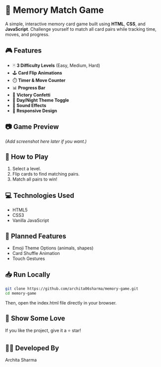 # 🧩 Memory Match Game

A simple, interactive memory card game built using **HTML**, **CSS**, and **JavaScript**. Challenge yourself to match all card pairs while tracking time, moves, and progress.

## 🎮 Features
- 🃏 **3 Difficulty Levels** (Easy, Medium, Hard)
- 🕹️ **Card Flip Animations**
- ⏱️ **Timer & Move Counter**
- 📊 **Progress Bar**
- 🎉 **Victory Confetti**
- 🌙 **Day/Night Theme Toggle**
- 🎵 **Sound Effects**
- 📱 **Responsive Design**

## 📷 Game Preview
*(Add screenshot here later if you want.)*

## 🚀 How to Play
1. Select a level.
2. Flip cards to find matching pairs.
3. Match all pairs to win!

## 💻 Technologies Used
- HTML5  
- CSS3  
- Vanilla JavaScript

## 📌 Planned Features
- Emoji Theme Options (animals, shapes)
- Card Shuffle Animation
- Touch Gestures

## 📥 Run Locally

```bash
git clone https://github.com/archita06sharma/memory-game.git
cd memory-game
```
Then, open the index.html file directly in your browser.

## 🌟 Show Some Love
If you like the project, give it a ⭐️ star!

## 👩‍💻 Developed By
Archita Sharma

